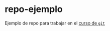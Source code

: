 repo-ejemplo
============

Ejemplo de repo para trabajar en el [curso de `git`](http://cevug.ugr.es/git)
